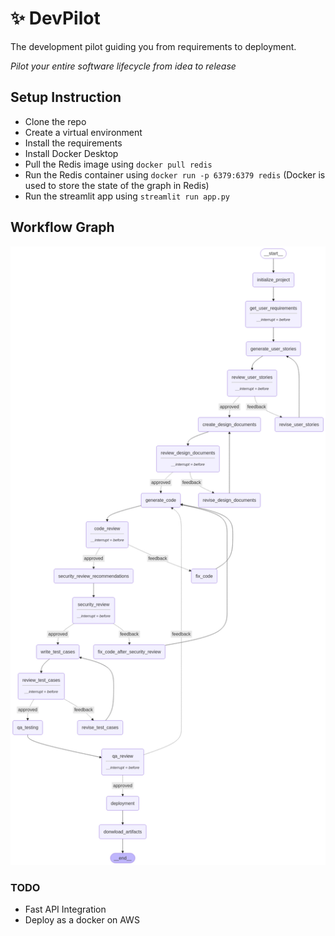 # ✨ DevPilot
The development pilot guiding you from requirements to deployment.

_Pilot your entire software lifecycle from idea to release_

## Setup Instruction
- Clone the repo
- Create a virtual environment
- Install the requirements
- Install Docker Desktop
- Pull the Redis image using `docker pull redis`
- Run the Redis container using `docker run -p 6379:6379 redis` (Docker is used to store the state of the graph in Redis)
- Run the streamlit app using `streamlit run app.py`

## Workflow Graph
![](workflow_graph.png)

### TODO
- Fast API Integration
- Deploy as a docker on AWS
